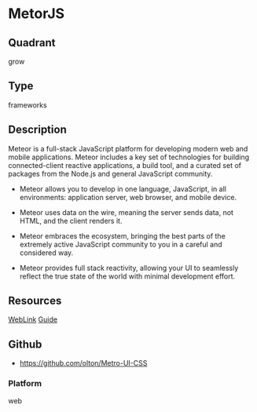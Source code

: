 # MetorJS

## Quadrant
grow

## Type
frameworks

## Description
Meteor is a full-stack JavaScript platform for developing modern web and mobile applications. Meteor includes a key set of technologies for building connected-client reactive applications, a build tool, and a curated set of packages from the Node.js and general JavaScript community.

* Meteor allows you to develop in one language, JavaScript, in all environments: application server, web browser, and mobile device.

* Meteor uses data on the wire, meaning the server sends data, not HTML, and the client renders it.

* Meteor embraces the ecosystem, bringing the best parts of the extremely active JavaScript community to you in a careful and considered way.

* Meteor provides full stack reactivity, allowing your UI to seamlessly reflect the true state of the world with minimal development effort.

## Resources
[WebLink](https://www.meteor.com/)
[Guide](https://docs.meteor.com/)

## Github
* https://github.com/olton/Metro-UI-CSS

### Platform
web
